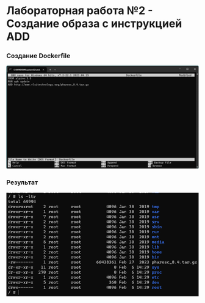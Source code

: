 # Лабораторная работа №2 - Создание образа с инструкцией ADD

### Создание Dockerfile

![Dockerfile](/2/img/Dockerfile.png)

### Результат

![result](/2/img/result.png)